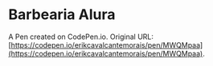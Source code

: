 # Barbearia Alura

A Pen created on CodePen.io. Original URL: [https://codepen.io/erikcavalcantemorais/pen/MWQMpaa](https://codepen.io/erikcavalcantemorais/pen/MWQMpaa).

